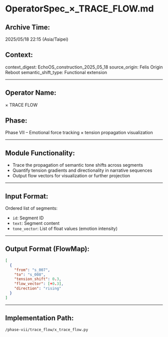 
# OperatorSpec_×_TRACE_FLOW.md

## Archive Time:
2025/05/18 22:15 (Asia/Taipei)

## Context:
context_digest: EchoOS_construction_2025_05_18
source_origin: Felis Origin Reboot
semantic_shift_type: Functional extension

---

## Operator Name:
× TRACE FLOW

## Phase:
Phase VII – Emotional force tracking × tension propagation visualization

---

## Module Functionality:

- Trace the propagation of semantic tone shifts across segments
- Quantify tension gradients and directionality in narrative sequences
- Output flow vectors for visualization or further projection

---

## Input Format:
Ordered list of segments:
- `id`: Segment ID
- `text`: Segment content
- `tone_vector`: List of float values (emotion intensity)

---

## Output Format (FlowMap):
```json
[
  {
    "from": "s_007",
    "to": "s_008",
    "tension_shift": 0.3,
    "flow_vector": [+0.3],
    "direction": "rising"
  }
]
```

---

## Implementation Path:
`/phase-vii/trace_flow/x_trace_flow.py`
